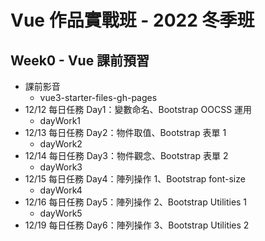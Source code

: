 # Vue 作品實戰班 - 2022 冬季班
## Week0 - Vue 課前預習
- 課前影音
  * vue3-starter-files-gh-pages
- 12/12 每日任務 Day1：變數命名、Bootstrap OOCSS 運用
  * dayWork1
- 12/13 每日任務 Day2：物件取值、Bootstrap 表單 1
  * dayWork2
- 12/14 每日任務 Day3：物件觀念、Bootstrap 表單 2
  * dayWork3
- 12/15 每日任務 Day4：陣列操作 1、Bootstrap font-size
  * dayWork4
- 12/16 每日任務 Day5：陣列操作 2、Bootstrap Utilities 1
  * dayWork5
- 12/19 每日任務 Day6：陣列操作 3、Bootstrap Utilities 2